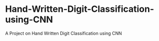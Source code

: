 # Hand-Written-Digit-Classification-using-CNN
A Project on Hand Written Digit Classification using CNN
